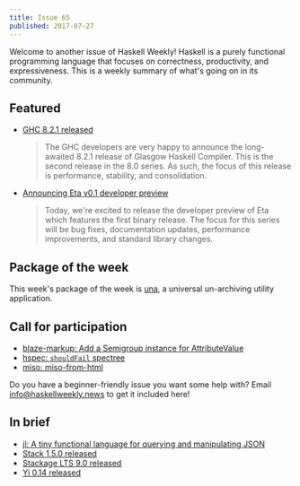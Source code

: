 ```yaml
---
title: Issue 65
published: 2017-07-27
---
```


Welcome to another issue of Haskell Weekly!
Haskell is a purely functional programming language that focuses on correctness, productivity, and expressiveness.
This is a weekly summary of what's going on in its community.

## Featured

-   [GHC 8.2.1 released](https://ghc.haskell.org/trac/ghc/blog/ghc-8.2.11-released)

    > The GHC developers are very happy to announce the long-awaited 8.2.1 release of Glasgow Haskell Compiler. This is the second release in the 8.0 series. As such, the focus of this release is performance, stability, and consolidation.

-   [Announcing Eta v0.1 developer preview](https://medium.com/eta-programming-language/announcing-eta-0-1-developer-preview-65b6c1838c6)

    > Today, we're excited to release the developer preview of Eta which features the first binary release. The focus for this series will be bug fixes, documentation updates, performance improvements, and standard library changes.

## Package of the week

This week's package of the week is [una](https://hackage.haskell.org/package/una-2.1.0),
a universal un-archiving utility application.

## Call for participation

-   [blaze-markup: Add a Semigroup instance for AttributeValue](https://github.com/jaspervdj/blaze-markup/issues/28)
-   [hspec: `shouldFail` spectree](https://github.com/hspec/hspec/issues/304)
-   [miso: miso-from-html](https://github.com/dmjio/miso/issues/198)

Do you have a beginner-friendly issue you want some help with?
Email <info@haskellweekly.news> to get it included here!

## In brief

-   [jl: A tiny functional language for querying and manipulating JSON](https://github.com/chrisdone/jl/blob/3831a1285aa9a1005bbcce3fff10e484f7e2d6ac/README.md)
-   [Stack 1.5.0 released](https://github.com/commercialhaskell/stack/releases/tag/v1.5.0)
-   [Stackage LTS 9.0 released](https://www.stackage.org/lts-9.0)
-   [Yi 0.14 released](https://yi-editor.github.io/posts/2017-07-25-release-0.14/)

